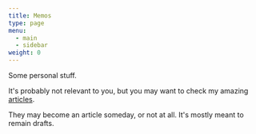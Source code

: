 ```yaml
---
title: Memos
type: page
menu:
  - main
  - sidebar
weight: 0
---
```


Some personal stuff.

It's probably not relevant to you, but you may want to check my amazing [articles](../articles).

They may become an article someday, or not at all. It's mostly meant to remain drafts.
